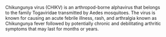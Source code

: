 Chikungunya virus (CHIKV) is an arthropod-borne alphavirus that belongs to the family Togaviridae transmitted by Aedes mosquitoes. The virus is known for causing an acute febrile illness, rash, and arthralgia known as Chikungunya fever followed by potentially chronic and debilitating arthritic symptoms that may last for months or years.